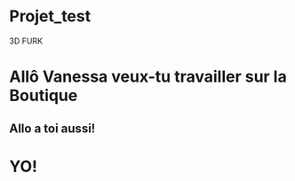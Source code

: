 # Projet_test
3D FURK

# Allô Vanessa veux-tu travailler sur la Boutique

## Allo a toi aussi!


# YO!
